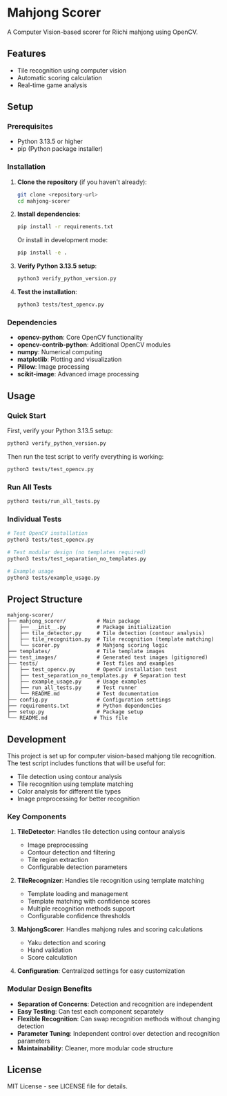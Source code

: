 # Mahjong Scorer

A Computer Vision-based scorer for Riichi mahjong using OpenCV.

## Features

- Tile recognition using computer vision
- Automatic scoring calculation
- Real-time game analysis

## Setup

### Prerequisites

- Python 3.13.5 or higher
- pip (Python package installer)

### Installation

1. **Clone the repository** (if you haven't already):

   ```bash
   git clone <repository-url>
   cd mahjong-scorer
   ```

2. **Install dependencies**:

   ```bash
   pip install -r requirements.txt
   ```

   Or install in development mode:

   ```bash
   pip install -e .
   ```

3. **Verify Python 3.13.5 setup**:

   ```bash
   python3 verify_python_version.py
   ```

4. **Test the installation**:
   ```bash
   python3 tests/test_opencv.py
   ```

### Dependencies

- **opencv-python**: Core OpenCV functionality
- **opencv-contrib-python**: Additional OpenCV modules
- **numpy**: Numerical computing
- **matplotlib**: Plotting and visualization
- **Pillow**: Image processing
- **scikit-image**: Advanced image processing

## Usage

### Quick Start

First, verify your Python 3.13.5 setup:

```bash
python3 verify_python_version.py
```

Then run the test script to verify everything is working:

```bash
python3 tests/test_opencv.py
```

### Run All Tests

```bash
python3 tests/run_all_tests.py
```

### Individual Tests

```bash
# Test OpenCV installation
python3 tests/test_opencv.py

# Test modular design (no templates required)
python3 tests/test_separation_no_templates.py

# Example usage
python3 tests/example_usage.py
```

## Project Structure

```
mahjong-scorer/
├── mahjong_scorer/          # Main package
│   ├── __init__.py          # Package initialization
│   ├── tile_detector.py     # Tile detection (contour analysis)
│   ├── tile_recognition.py  # Tile recognition (template matching)
│   └── scorer.py            # Mahjong scoring logic
├── templates/               # Tile template images
├── test_images/             # Generated test images (gitignored)
├── tests/                   # Test files and examples
│   ├── test_opencv.py       # OpenCV installation test
│   ├── test_separation_no_templates.py  # Separation test
│   ├── example_usage.py     # Usage examples
│   ├── run_all_tests.py     # Test runner
│   └── README.md            # Test documentation
├── config.py                # Configuration settings
├── requirements.txt         # Python dependencies
├── setup.py                 # Package setup
└── README.md               # This file
```

## Development

This project is set up for computer vision-based mahjong tile recognition. The test script includes functions that will be useful for:

- Tile detection using contour analysis
- Tile recognition using template matching
- Color analysis for different tile types
- Image preprocessing for better recognition

### Key Components

1. **TileDetector**: Handles tile detection using contour analysis

   - Image preprocessing
   - Contour detection and filtering
   - Tile region extraction
   - Configurable detection parameters

2. **TileRecognizer**: Handles tile recognition using template matching

   - Template loading and management
   - Template matching with confidence scores
   - Multiple recognition methods support
   - Configurable confidence thresholds

3. **MahjongScorer**: Handles mahjong rules and scoring calculations

   - Yaku detection and scoring
   - Hand validation
   - Score calculation

4. **Configuration**: Centralized settings for easy customization

### Modular Design Benefits

- **Separation of Concerns**: Detection and recognition are independent
- **Easy Testing**: Can test each component separately
- **Flexible Recognition**: Can swap recognition methods without changing detection
- **Parameter Tuning**: Independent control over detection and recognition parameters
- **Maintainability**: Cleaner, more modular code structure

## License

MIT License - see LICENSE file for details.

